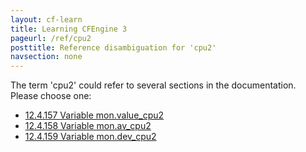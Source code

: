 ```yaml
---
layout: cf-learn
title: Learning CFEngine 3
pageurl: /ref/cpu2
posttitle: Reference disambiguation for 'cpu2'
navsection: none
---
```


The term 'cpu2' could refer to several sections in the documentation. Please choose one:

- [12.4.157 Variable mon.value_cpu2](https://cfengine.com/manuals/cf3-reference.html#Variable-mon.value_cpu2)
- [12.4.158 Variable mon.av_cpu2](https://cfengine.com/manuals/cf3-reference.html#Variable-mon.av_cpu2)
- [12.4.159 Variable mon.dev_cpu2](https://cfengine.com/manuals/cf3-reference.html#Variable-mon.dev_cpu2)
